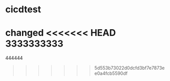 # cicdtest
changed
<<<<<<< HEAD
3333333333
=======
444444
>>>>>>> 5d553b73022d0dcfd3bf7e7873ee0a4fcb5590df
